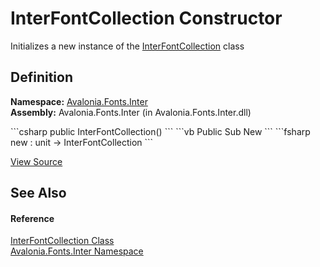 # InterFontCollection Constructor


Initializes a new instance of the <a href="T_Avalonia_Fonts_Inter_InterFontCollection">InterFontCollection</a> class



## Definition
**Namespace:** <a href="N_Avalonia_Fonts_Inter">Avalonia.Fonts.Inter</a>  
**Assembly:** Avalonia.Fonts.Inter (in Avalonia.Fonts.Inter.dll)

<Tabs groupId="api-code-preview">
<TabItem value="csharp" label="C#">
```csharp
public InterFontCollection()
```
</TabItem>
<TabItem value="vb" label="VB">
```vb
Public Sub New
```
</TabItem>
<TabItem value="fsharp" label="F#">
```fsharp
new : unit -> InterFontCollection
```
</TabItem>
</Tabs>



<a href="https://github.com/AvaloniaUI/Avalonia/tree/master/src/Avalonia.Fonts.Inter/InterFontCollection.cs#L8" title="View the source code">View Source</a>



## See Also


#### Reference
<a href="T_Avalonia_Fonts_Inter_InterFontCollection">InterFontCollection Class</a>  
<a href="N_Avalonia_Fonts_Inter">Avalonia.Fonts.Inter Namespace</a>  

